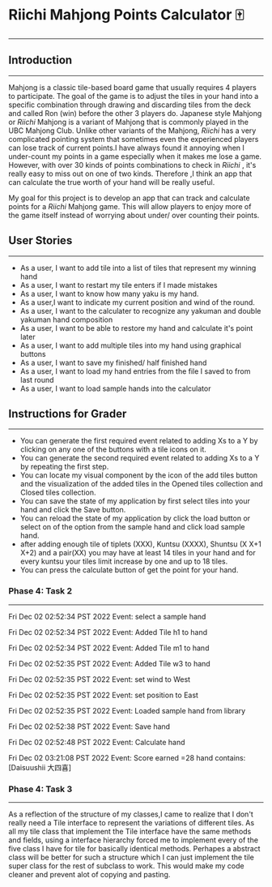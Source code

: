 # Riichi Mahjong Points Calculator 🀄️
___

## Introduction 
___

Mahjong is a classic tile-based board game that usually requires 4 players to participate. The goal of the game is to
adjust the tiles in your hand into a specific combination through drawing and discarding tiles from the deck and called
Ron (win) before the other 3 players do.  Japanese style Mahjong or *Riichi* Mahjong is a variant of Mahjong that is 
commonly played in the UBC Mahjong Club. Unlike other variants of the Mahjong, *Riichi* has a very complicated pointing
system that sometimes even the experienced players can lose track of current points.I have always found it annoying 
when I under-count my points in a game especially when it makes me lose a game. However, with over 30 kinds of points 
combinations to check in *Riichi* , it's really easy to miss out on one of two kinds. Therefore ,I think an app that can
calculate the true worth of your hand will be really useful.

My goal for this project is to develop an app that can track and calculate points for a *Riichi* Mahjong game. This will
allow players to enjoy more of the game itself instead of worrying about under/ over counting their points.


## User Stories
___
- As a user, I want to add tile into a list of tiles that represent my winning hand
- As a user, I want to restart my tile enters if I made mistakes  
- As a user, I want to know how many yaku is my hand.
- As a user,I want to indicate my current position and wind of the round.
- As a user, I want to the calculater to recognize any yakuman and double yakuman hand composition
- As a user, I want to be able to restore my hand and calculate it's point later
- As a user, I want to add multiple tiles into my hand using graphical buttons 
- As a user, I want to save my finished/ half finished hand 
- As a user, I want to load my hand entries from the file I saved to from last round 
- As a user, I want to load sample hands into the calculator


## Instructions for Grader

---
- You can generate the first required event related to adding Xs to a Y by clicking on any one of the buttons
with a tile icons on it.  
- You can generate the second required event related to adding Xs to a Y by repeating the first step.
- You can locate my visual component by the icon of the add tiles button and the visualization of the added tiles 
 in the Opened tiles collection and Closed tiles collection.
- You can save the state of my application by first select tiles into your hand and click the Save button.
- You can reload the state of my application by click the load button or select on of the option from the sample hand 
and click load sample hand.
- after adding enough tile of tiplets (XXX), Kuntsu (XXXX), Shuntsu (X X+1 X+2) and a pair(XX) you may have 
at least 14 tiles in your hand and for every kuntsu your tiles limit increase by one and up to 18 tiles.
- You can press the calculate button of get the point for your hand.

### Phase 4: Task 2

---



Fri Dec 02 02:52:34 PST 2022
Event: select a sample hand


Fri Dec 02 02:52:34 PST 2022
Event: Added Tile h1 to hand

Fri Dec 02 02:52:34 PST 2022
Event: Added Tile m1 to hand

Fri Dec 02 02:52:35 PST 2022
Event: Added Tile w3 to hand

Fri Dec 02 02:52:35 PST 2022
Event: set wind to West

Fri Dec 02 02:52:35 PST 2022
Event: set position to East

Fri Dec 02 02:52:35 PST 2022
Event: Loaded sample hand from library

Fri Dec 02 02:52:38 PST 2022
Event: Save hand

Fri Dec 02 02:52:48 PST 2022
Event: Calculate hand

Fri Dec 02 03:21:08 PST 2022
Event: Score earned =28
hand contains:[Daisuushii 大四喜]


### Phase 4: Task 3

---
As a reflection of the structure of my classes,I came to realize that I don't really need a Tile interface to 
represent the variations of different tiles. As all my tile class that implement the Tile interface have 
 the same methods and fields, using a interface hierarchy forced me to implement every of the five class I have
for tile for basically identical methods. Perhapes a abstract class will be better for such a structure which I can 
just implement the tile super class for the rest of subclass to work. This would make my code cleaner and 
prevent alot of copying and pasting.




